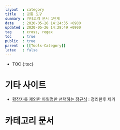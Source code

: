```yaml
---
layout  : category
title   : 공통 도구 
summary : 카테고리 문서 1단계 
date    : 2020-05-26 14:24:35 +0900
updated : 2020-05-26 14:28:49 +0900
tag     : cross, regex 
toc     : true
public  : true
parent  : [[Tools-Category]] 
latex   : false
---
```

* TOC
{:toc}

# 기타 사이트

* [확장자를 제외한 파일명만 선택하는 정규식](https://dopus.tistory.com/94) : 정리한후 제거

# 카테고리 문서 

